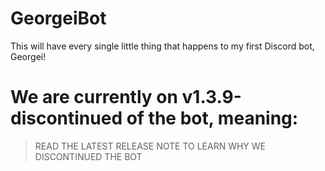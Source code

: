 # GeorgeiBot
This will have every single little thing that happens to my first Discord bot, Georgei!

# We are currently on v1.3.9-discontinued of the bot, meaning:
> READ THE LATEST RELEASE NOTE TO LEARN WHY WE DISCONTINUED THE BOT
